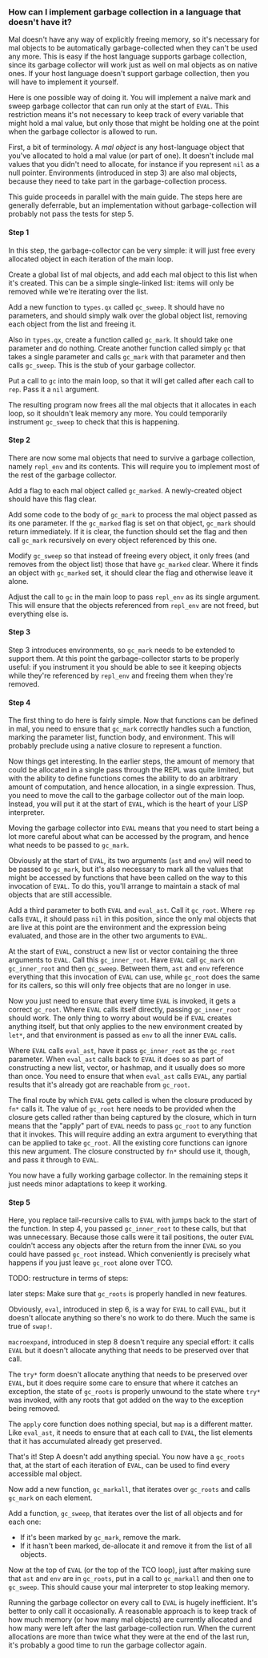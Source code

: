 ### How can I implement garbage collection in a language that doesn't have it?

Mal doesn't have any way of explicitly freeing memory, so it's
necessary for mal objects to be automatically garbage-collected when
they can't be used any more.  This is easy if the host language
supports garbage collection, since its garbage collector will work
just as well on mal objects as on native ones.  If your host language
doesn't support garbage collection, then you will have to implement it
yourself.

Here is one possible way of doing it.  You will implement a naïve mark
and sweep garbage collector that can run only at the start of `EVAL`.
This restriction means it's not necessary to keep track of every
variable that might hold a mal value, but only those that might be
holding one at the point when the garbage collector is allowed to run.

First, a bit of terminology.  A _mal object_ is any host-language
object that you've allocated to hold a mal value (or part of one).  It
doesn't include mal values that you didn't need to allocate, for
instance if you represent `nil` as a null pointer.  Environments
(introduced in step 3) are
also mal objects, because they need to take part in the
garbage-collection process.

This guide proceeds in parallel with the main guide.  The steps here
are generally deferrable, but an implementation without
garbage-collection will probably not pass the tests for step 5.

#### Step 1

In this step, the garbage-collector can be very simple: it will just
free every allocated object in each iteration of the main loop.

Create a global list of mal objects, and add each mal object
to this list when it's created.  This can be a simple single-linked
list: items will only be removed while we're iterating over the list.

Add a new function to `types.qx` called `gc_sweep`.  It should have no
parameters, and should simply walk over the global object list,
removing each object from the list and freeing it.

Also in `types.qx`, create a function called `gc_mark`.  It should
take one parameter and do nothing.  Create
another function called simply `gc` that takes a single parameter and
calls `gc_mark` with that parameter and then calls `gc_sweep`.  This
is the stub of your garbage collector.

Put a call to `gc` into the main loop, so that it will get
called after each call to `rep`.  Pass it a `nil` argument.

The resulting program now frees all the mal objects that it allocates
in each loop, so it shouldn't leak memory any more.  You could
temporarily instrument `gc_sweep` to check that this is happening.

#### Step 2

There are now some mal objects that need to survive a garbage
collection, namely `repl_env` and its contents.  This will require you
to implement most of the rest of the garbage collector.

Add a flag to each mal object called `gc_marked`.  A newly-created
object should have this flag clear.

Add some code to the body of `gc_mark` to process the mal object passed
as its one parameter.
If the `gc_marked` flag is set on that
object, `gc_mark` should return immediately.  If it is clear,
the function should set the flag and then call `gc_mark` recursively
on every object referenced by this one.

Modify `gc_sweep` so that instead of freeing every object, it only
frees (and removes from the object list) those that have `gc_marked`
clear.  Where it finds an object with `gc_marked` set, it should clear
the flag and otherwise leave it alone.

Adjust the call to `gc` in the main loop to pass `repl_env` as its
single argument.  This will ensure that the objects referenced from
`repl_env` are not freed, but everything else is.

#### Step 3

Step 3 introduces environments, so `gc_mark` needs to be extended to
support them.  At this point the garbage-collector starts to be
properly useful: if you instrument it you should be able to see it
keeping objects while they're referenced by `repl_env` and freeing
them when they're removed.

#### Step 4

The first thing to do here is fairly simple.  Now that functions
can be defined in mal, you need to
ensure that `gc_mark` correctly handles such a function, marking the
parameter list, function body, and environment.  This will probably
preclude using a native closure to represent a function.

Now things get interesting.  In the earlier steps, the amount of
memory that could be allocated in a single pass through the REPL was
quite limited, but with the ability to define functions comes the
ability to do an arbitrary amount of computation, and hence
allocation, in a single expression.  Thus, you need to move the call to
the garbage collector out of the main loop.  Instead, you will put it
at the start of `EVAL`, which is the heart of your LISP interpreter.

Moving the garbage collector into `EVAL` means that you need to start
being a lot more careful about what can be accessed by the program,
and hence what needs to be passed to `gc_mark`.

Obviously at the start of `EVAL`, its two
arguments (`ast` and `env`) will need to be passed to `gc_mark`, but
it's also necessary to mark all the values that might be accessed by
functions that have been called on the way to this invocation of
`EVAL`.  To do this, you'll arrange to maintain a stack of mal objects
that are still accessible.

Add a third parameter to both `EVAL` and `eval_ast`.  Call it
`gc_root`.  Where `rep` calls `EVAL`, it should pass `nil` in this
position, since the only mal objects that are live at this point are
the environment and the expression being evaluated, and those are in
the other two arguments to `EVAL`.

At the start of `EVAL`, construct a new list or vector containing the
three arguments to `EVAL`.  Call this `gc_inner_root`.  Have `EVAL`
call `gc_mark` on `gc_inner_root` and then `gc_sweep`.  Between them,
`ast` and `env` reference everything that this invocation of `EVAL`
can use, while `gc_root` does the same for its callers, so this will
only free objects that are no longer in use.

Now you just need to ensure that every time `EVAL` is invoked, it
gets a correct `gc_root`.  Where `EVAL` calls itself directly, passing
`gc_inner_root` should work.  The only thing to worry about would be
if `EVAL` creates anything itself, but that only applies to the new
environment created by `let*`, and that environment is passed as
`env` to all the inner `EVAL` calls.

Where `EVAL` calls `eval_ast`, have it pass `gc_inner_root` as the
`gc_root` parameter.  When `eval_ast` calls back to `EVAL` it does so
as part of constructing a new list, vector, or hashmap, and it usually
does so more than once.  You need to ensure that when `eval_ast` calls
`EVAL`, any partial results that it's already got are reachable from
`gc_root`.

The final route by which `EVAL` gets called is when the closure
produced by `fn*` calls it.  The value of `gc_root` here needs to be
provided when the closure gets called rather than being captured by
the closure, which in turn means that the "apply" part of `EVAL` needs
to pass `gc_root` to any function that it invokes.  This will require
adding an extra argument to everything that can be applied to take
`gc_root`.  All the existing core functions can ignore this new argument.
The closure constructed by `fn*` should use it, though, and pass it
through to `EVAL`.

You now have a fully working garbage collector.  In the remaining
steps it just needs minor adaptations to keep it working.

#### Step 5

Here, you replace tail-recursive calls to `EVAL` with jumps back to
the start of the function.  In step 4, you passed `gc_inner_root` to
these calls, but that was unnecessary.  Because those calls were it
tail positions, the outer `EVAL` couldn't access any objects after the
return from the inner `EVAL` so you could have passed `gc_root`
instead.  Which conveniently is precisely what happens if you just
leave `gc_root` alone over TCO.

TODO: restructure in terms of steps:

later steps: Make sure that `gc_roots` is properly handled in new
features.

Obviously, `eval`, introduced in step 6, is a way for `EVAL` to call
`EVAL`, but it doesn't allocate anything so there's no work to do
there.  Much the same is true of `swap!`.

`macroexpand`, introduced in step 8 doesn't require any special
effort: it calls `EVAL` but it doesn't allocate anything that needs to
be preserved over that call.

The `try*` form doesn't allocate anything that needs to be preserved
over `EVAL`, but it does require some care to ensure that where it
catches an exception, the state of `gc_roots` is properly unwound to
the state where `try*` was invoked, with any roots that got added on
the way to the exception being removed.

The `apply` core function does nothing special, but `map` is a
different matter.  Like `eval_ast`, it needs to ensure that at each
call to `EVAL`, the list elements that it has accumulated already get
preserved.

That's it!  Step A doesn't add anything special.  You now have a
`gc_roots` that, at the start of each iteration of `EVAL`, can be used
to find every accessible mal object.

Now add a new function, `gc_markall`, that iterates over `gc_roots`
and calls `gc_mark` on each element.

Add a function, `gc_sweep`, that iterates over the list of all objects
and for each one:

* If it's been marked by `gc_mark`, remove the mark.
* If it hasn't been marked, de-allocate it and remove it from the list
  of all objects.

Now at the top of `EVAL` (or the top of the TCO loop), just after
making sure that `ast` and `env` are in `gc_roots`, put in a call to
`gc_markall` and then one to `gc_sweep`.  This should cause your mal
interpreter to stop leaking memory.

Running the garbage collector on every call to `EVAL` is hugely
inefficient.  It's better to only call it occasionally.  A reasonable
approach is to keep track of how much memory (or how many mal objects) are
currently allocated and how many were left after the last
garbage-collection run.  When the current allocations are more than
twice what they were at the end of the last run, it's probably a good
time to run the garbage collector again.
